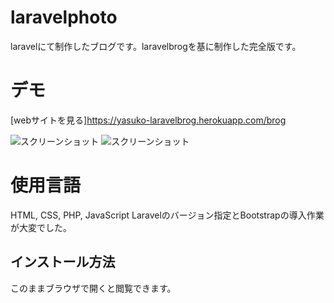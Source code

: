 # laravelphoto

laravelにて制作したブログです。laravelbrogを基に制作した完全版です。

# デモ
[webサイトを見る]https://yasuko-laravelbrog.herokuapp.com/brog


![スクリーンショット](https://user-images.githubusercontent.com/84828867/180338183-172b7aa7-9381-4740-94c2-d20c5fcb910c.png)
![スクリーンショット](https://user-images.githubusercontent.com/84828867/180338276-28cd4e12-5c87-4bd5-ac6b-6b68771f8091.png)



# 使用言語
HTML, CSS, PHP, JavaScript
Laravelのバージョン指定とBootstrapの導入作業が大変でした。


 ## インストール方法
 このままブラウザで開くと閲覧できます。
